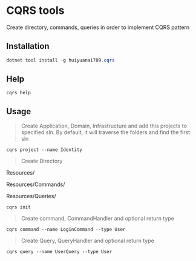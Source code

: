 # CQRS tools

Create directory, commands, queries in order to implement CQRS pattern

## Installation

```C#
dotnet tool install -g huiyuanai709.cqrs
```

## Help

```shell
cqrs help
```

## Usage

> Create Application, Domain, Infrastructure and add this projects to specified sln. By default, it will traverse the folders and find the first sln

```shell
cqrs project --name Identity
```

> Create Directory

Resources/

Resources/Commands/

Resources/Queries/

```shell
cqrs init
```

> Create command, CommandHandler and optional return type

```shell
cqrs command --name LoginCommand --type User
```

> Create Query, QueryHandler and optional return type

```shell
cqrs query --name UserQuery --type User
```